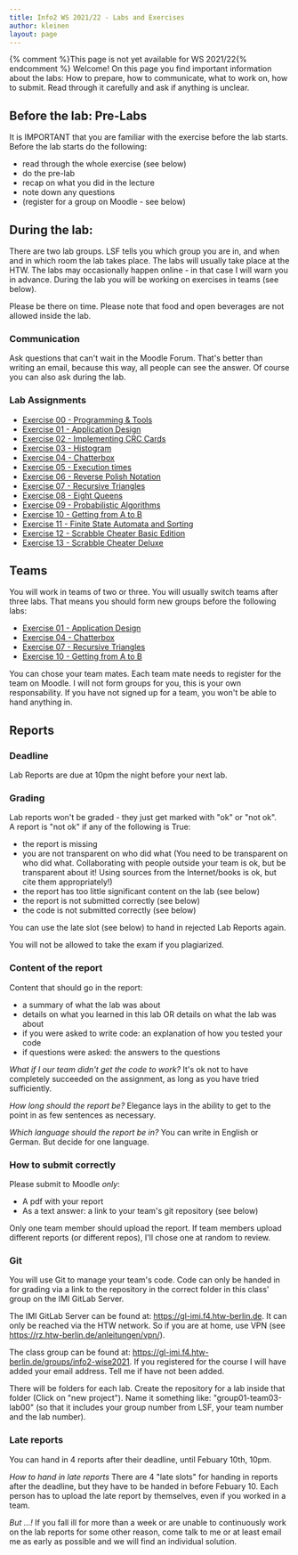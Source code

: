 ```yaml
---
title: Info2 WS 2021/22 - Labs and Exercises
author: kleinen
layout: page
---
```

{% comment %}This page is not yet available for WS 2021/22{% endcomment %}
Welcome! On this page you find important information about the labs: How to prepare, how to communicate, what to work on, how to submit. Read through it carefully and ask if anything is unclear.

## Before the lab: Pre-Labs
It is IMPORTANT that you are familiar with the exercise before the lab starts. Before the lab starts do the following:
* read through the whole exercise (see below)
* do the pre-lab
* recap on what you did in the lecture
* note down any questions
* (register for a group on Moodle - see below)

## During the lab:
There are two lab groups. LSF tells you which group you are in, and when and in which room the lab takes place. The labs will usually take place at the HTW. The labs may occasionally happen online - in that case I will warn you in advance. During the lab you will be working on exercises in teams (see below).

Please be there on time. Please note that food and open beverages are not allowed inside the lab.

### Communication
Ask questions that can't wait in the Moodle Forum. That's better than writing an email, because this way, all people can see the answer. Of course you can also ask during the lab.

### Lab Assignments
* [Exercise 00 - Programming & Tools](lab-00)
* [Exercise 01 - Application Design](lab-01)
* [Exercise 02 - Implementing CRC Cards](lab-02)
* [Exercise 03 - Histogram](lab-03)
* [Exercise 04 - Chatterbox](lab-04)
* [Exercise 05 - Execution times](lab-05)
* [Exercise 06 - Reverse Polish Notation](lab-06)
* [Exercise 07 - Recursive Triangles](lab-07)
* [Exercise 08 - Eight Queens](lab-08)
* [Exercise 09 - Probabilistic Algorithms](lab-09)
* [Exercise 10 - Getting from A to B](lab-10)
* [Exercise 11 - Finite State Automata and Sorting](lab-11)
* [Exercise 12 - Scrabble Cheater Basic Edition](lab-12)
* [Exercise 13 - Scrabble Cheater Deluxe](lab-13)

<!--
* [Exercise 14 - Ladders](lab-14) (please read before lab, and maybe download the data)
-->

## Teams
You will work in teams of two or three. You will usually switch teams after three labs.
That means you should form new groups before the following labs:
* [Exercise 01 - Application Design](lab-01)
* [Exercise 04 - Chatterbox](lab-04)
* [Exercise 07 - Recursive Triangles](lab-07)
* [Exercise 10 - Getting from A to B](lab-10)

You can chose your team mates. Each team mate needs to register for the team on Moodle. I will not form groups for you, this is your own responsability. If you have not signed up for a team, you won't be able to hand anything in.

## Reports
### Deadline
Lab Reports are due at 10pm the night before your next lab.

### Grading
Lab reports won't be graded - they just get marked with "ok" or "not ok".  
A report is "not ok" if any of the following is True:
* the report is missing
* you are not transparent on who did what (You need to be transparent on who did what. Collaborating with people outside your team is ok,
but be transparent about it! Using sources from the Internet/books is ok, but cite them appropriately!)
* the report has too little significant content on the lab (see below)
* the report is not submitted correctly (see below)
* the code is not submitted correctly (see below)

You can use the late slot (see below) to hand in rejected Lab Reports again.

You will not be allowed to take the exam if you plagiarized.

### Content of the report
Content that should go in the report:
* a summary of what the lab was about
* details on what you learned in this lab OR details on what the lab was about
* if you were asked to write code: an explanation of how you tested your code
* if questions were asked: the answers to the questions

*What if I our team didn't get the code to work?* 
It's ok not to have completely succeeded on the assignment, as long as you have tried sufficiently.

*How long should the report be?* 
Elegance lays in the ability to get to the point in as few sentences as necessary.

*Which language should the report be in?* 
You can write in English or German. But decide for one language.

### How to submit correctly
Please submit to Moodle *only*:
* A pdf with your report
* As a text answer: a link to your team's git repository (see below)

Only one team member should upload the report. If team members upload different reports (or different repos), I'll chose one at random to review.

### Git
You will use Git to manage your team's code. Code can only be handed in for grading via a link to the repository in the correct folder in this class' group on the IMI GitLab Server. 

The IMI GitLab Server can be found at: https://gl-imi.f4.htw-berlin.de. It can only be reached via the HTW network. So if you are at home, use VPN (see https://rz.htw-berlin.de/anleitungen/vpn/).

The class group can be found at: https://gl-imi.f4.htw-berlin.de/groups/info2-wise2021. If you registered for the course I will have added your email address. Tell me if have not been added.

There will be folders for each lab. Create the repository for a lab inside that folder (Click on "new project"). Name it something like: "group01-team03-lab00" (so that it includes your group number from LSF, your team number and the lab number).

### Late reports
You can hand in 4 reports after their deadline, until Febuary 10th, 10pm.

*How to hand in late reports*
There are 4 "late slots" for handing in reports after the deadline, but they have to be handed in before Febuary 10. Each person has to upload the late report by themselves, even if you worked in a team.

*But ...!*
If you fall ill for more than a week or are unable to continuously work on
the lab reports for some other reason, come talk to me or at least email me as
early as possible and we will find an individual solution.

<!--
## Quizzes
There might be short quizzes on Moodle where you can test your knowledge.
They will be published when the lab starts and be closed after a certain amount of time.
Whether doing them will gain you any additional benefits is tbd.

## Review and Presentations of Lab Reports in the following Lab

There are a couple of important changes for the labs compared to Info1:

You are required to be able to present and explain your work **in the following lab** ("review"). How this is done will change from lab to lab, depending on the topic of the lab: one of you might be randomly chosen to present the work, I might talk to each or some of you individually, or it might even be a little quizz in moodle which should be easy to solve if you did the lab exercise.

If you happen to be drawn for presentation and refuse to present the report
(e.g. because you don't have the slightest idea what your group mates
have written or you just feel too shy that day) or are not present yourself,
you are required to present the report to me in person during my next office hours.

Apart from that, it's ok not to have completely succeeded on the assignment, as long as
you have tried sufficiently.

If I find out that you most probably didn't work on the lab yourself, or the
lab report has too little significant content regarding the assignment,
I might decide to reject the report.

Note that this is a (possibly) different thing than plagiarism.
Plagiarism - copying the work of others - is considered cheating and will
lead to failing the whole course.

If you become ill with the usual cold, plan to use up one of the late slots.
If you're having trouble keeping up for longer than a week, come talk to me
or send me an email and we'll figure something out.

[Last semesters, I found it necessary to clarify some more things about the reports.]({{ site.BaseURL }}/studies/grading/guideline)

-->

